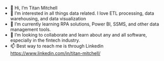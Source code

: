 - 👋 Hi, I’m Titan Mitchell
- 👀 I’m interested in all things data related. I love ETL processing, data warehousing, and data visualization
- 🌱 I’m currently learning RPA solutions, Power BI, SSMS, and other data management tools.
- 💞️ I’m looking to collaborate and learn about any and all software, especially in the fintech industry.
- 📫 Best way to reach me is through Linkedin https://www.linkedin.com/in/titan-mitchell/
